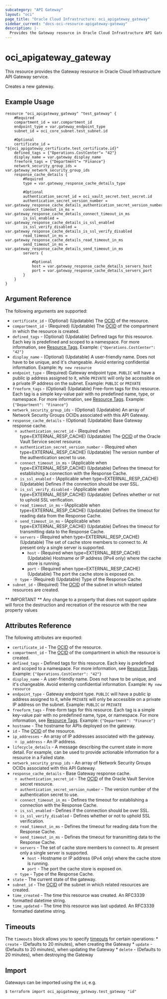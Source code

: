 ```yaml
---
subcategory: "API Gateway"
layout: "oci"
page_title: "Oracle Cloud Infrastructure: oci_apigateway_gateway"
sidebar_current: "docs-oci-resource-apigateway-gateway"
description: |-
  Provides the Gateway resource in Oracle Cloud Infrastructure API Gateway service
---
```


# oci_apigateway_gateway
This resource provides the Gateway resource in Oracle Cloud Infrastructure API Gateway service.

Creates a new gateway.


## Example Usage

```hcl
resource "oci_apigateway_gateway" "test_gateway" {
	#Required
	compartment_id = var.compartment_id
	endpoint_type = var.gateway_endpoint_type
	subnet_id = oci_core_subnet.test_subnet.id

	#Optional
	certificate_id = "${oci_apigateway_certificate.test_certificate.id}"
	defined_tags = {"Operations.CostCenter"= "42"}
	display_name = var.gateway_display_name
	freeform_tags = {"Department"= "Finance"}
	network_security_group_ids = var.gateway_network_security_group_ids
	response_cache_details {
		#Required
		type = var.gateway_response_cache_details_type

		#Optional
		authentication_secret_id = oci_vault_secret.test_secret.id
		authentication_secret_version_number = var.gateway_response_cache_details_authentication_secret_version_number
		connect_timeout_in_ms = var.gateway_response_cache_details_connect_timeout_in_ms
		is_ssl_enabled = var.gateway_response_cache_details_is_ssl_enabled
		is_ssl_verify_disabled = var.gateway_response_cache_details_is_ssl_verify_disabled
		read_timeout_in_ms = var.gateway_response_cache_details_read_timeout_in_ms
		send_timeout_in_ms = var.gateway_response_cache_details_send_timeout_in_ms
		servers {

			#Optional
			host = var.gateway_response_cache_details_servers_host
			port = var.gateway_response_cache_details_servers_port
		}
	}
}
```

## Argument Reference

The following arguments are supported:

* `certificate_id` - (Optional) (Updatable) The [OCID](https://docs.cloud.oracle.com/iaas/Content/General/Concepts/identifiers.htm) of the resource. 
* `compartment_id` - (Required) (Updatable) The [OCID](https://docs.cloud.oracle.com/iaas/Content/General/Concepts/identifiers.htm) of the compartment in which the resource is created. 
* `defined_tags` - (Optional) (Updatable) Defined tags for this resource. Each key is predefined and scoped to a namespace. For more information, see [Resource Tags](https://docs.cloud.oracle.com/iaas/Content/General/Concepts/resourcetags.htm).  Example: `{"Operations.CostCenter": "42"}` 
* `display_name` - (Optional) (Updatable) A user-friendly name. Does not have to be unique, and it's changeable. Avoid entering confidential information.  Example: `My new resource` 
* `endpoint_type` - (Required) Gateway endpoint type. `PUBLIC` will have a public ip address assigned to it, while `PRIVATE` will only be accessible on a private IP address on the subnet.  Example: `PUBLIC` or `PRIVATE` 
* `freeform_tags` - (Optional) (Updatable) Free-form tags for this resource. Each tag is a simple key-value pair with no predefined name, type, or namespace. For more information, see [Resource Tags](https://docs.cloud.oracle.com/iaas/Content/General/Concepts/resourcetags.htm).  Example: `{"Department": "Finance"}` 
* `network_security_group_ids` - (Optional) (Updatable) An array of Network Security Groups OCIDs associated with this API Gateway. 
* `response_cache_details` - (Optional) (Updatable) Base Gateway response cache. 
	* `authentication_secret_id` - (Required when type=EXTERNAL_RESP_CACHE) (Updatable) The [OCID](https://docs.cloud.oracle.com/iaas/Content/General/Concepts/identifiers.htm) of the Oracle Vault Service secret resource. 
	* `authentication_secret_version_number` - (Required when type=EXTERNAL_RESP_CACHE) (Updatable) The version number of the authentication secret to use. 
	* `connect_timeout_in_ms` - (Applicable when type=EXTERNAL_RESP_CACHE) (Updatable) Defines the timeout for establishing a connection with the Response Cache. 
	* `is_ssl_enabled` - (Applicable when type=EXTERNAL_RESP_CACHE) (Updatable) Defines if the connection should be over SSL. 
	* `is_ssl_verify_disabled` - (Applicable when type=EXTERNAL_RESP_CACHE) (Updatable) Defines whether or not to uphold SSL verification. 
	* `read_timeout_in_ms` - (Applicable when type=EXTERNAL_RESP_CACHE) (Updatable) Defines the timeout for reading data from the Response Cache. 
	* `send_timeout_in_ms` - (Applicable when type=EXTERNAL_RESP_CACHE) (Updatable) Defines the timeout for transmitting data to the Response Cache. 
	* `servers` - (Required when type=EXTERNAL_RESP_CACHE) (Updatable) The set of cache store members to connect to. At present only a single server is supported. 
		* `host` - (Required when type=EXTERNAL_RESP_CACHE) (Updatable) Hostname or IP address (IPv4 only) where the cache store is running.
		* `port` - (Required when type=EXTERNAL_RESP_CACHE) (Updatable) The port the cache store is exposed on.
	* `type` - (Required) (Updatable) Type of the Response Cache.
* `subnet_id` - (Required) The [OCID](https://docs.cloud.oracle.com/iaas/Content/General/Concepts/identifiers.htm) of the subnet in which related resources are created. 


** IMPORTANT **
Any change to a property that does not support update will force the destruction and recreation of the resource with the new property values

## Attributes Reference

The following attributes are exported:

* `certificate_id` - The [OCID](https://docs.cloud.oracle.com/iaas/Content/General/Concepts/identifiers.htm) of the resource. 
* `compartment_id` - The [OCID](https://docs.cloud.oracle.com/iaas/Content/General/Concepts/identifiers.htm) of the compartment in which the resource is created. 
* `defined_tags` - Defined tags for this resource. Each key is predefined and scoped to a namespace. For more information, see [Resource Tags](https://docs.cloud.oracle.com/iaas/Content/General/Concepts/resourcetags.htm).  Example: `{"Operations.CostCenter": "42"}` 
* `display_name` - A user-friendly name. Does not have to be unique, and it's changeable. Avoid entering confidential information.  Example: `My new resource` 
* `endpoint_type` - Gateway endpoint type. `PUBLIC` will have a public ip address assigned to it, while `PRIVATE` will only be accessible on a private IP address on the subnet.  Example: `PUBLIC` or `PRIVATE` 
* `freeform_tags` - Free-form tags for this resource. Each tag is a simple key-value pair with no predefined name, type, or namespace. For more information, see [Resource Tags](https://docs.cloud.oracle.com/iaas/Content/General/Concepts/resourcetags.htm).  Example: `{"Department": "Finance"}` 
* `hostname` - The hostname for APIs deployed on the gateway.
* `id` - The [OCID](https://docs.cloud.oracle.com/iaas/Content/General/Concepts/identifiers.htm) of the resource. 
* `ip_addresses` - An array of IP addresses associated with the gateway.
	* `ip_address` - An IP address.
* `lifecycle_details` - A message describing the current state in more detail. For example, can be used to provide actionable information for a resource in a Failed state. 
* `network_security_group_ids` - An array of Network Security Groups OCIDs associated with this API Gateway. 
* `response_cache_details` - Base Gateway response cache. 
	* `authentication_secret_id` - The [OCID](https://docs.cloud.oracle.com/iaas/Content/General/Concepts/identifiers.htm) of the Oracle Vault Service secret resource. 
	* `authentication_secret_version_number` - The version number of the authentication secret to use. 
	* `connect_timeout_in_ms` - Defines the timeout for establishing a connection with the Response Cache. 
	* `is_ssl_enabled` - Defines if the connection should be over SSL. 
	* `is_ssl_verify_disabled` - Defines whether or not to uphold SSL verification. 
	* `read_timeout_in_ms` - Defines the timeout for reading data from the Response Cache. 
	* `send_timeout_in_ms` - Defines the timeout for transmitting data to the Response Cache. 
	* `servers` - The set of cache store members to connect to. At present only a single server is supported. 
		* `host` - Hostname or IP address (IPv4 only) where the cache store is running.
		* `port` - The port the cache store is exposed on.
	* `type` - Type of the Response Cache.
* `state` - The current state of the gateway.
* `subnet_id` - The [OCID](https://docs.cloud.oracle.com/iaas/Content/General/Concepts/identifiers.htm) of the subnet in which related resources are created. 
* `time_created` - The time this resource was created. An RFC3339 formatted datetime string.
* `time_updated` - The time this resource was last updated. An RFC3339 formatted datetime string.

## Timeouts

The `timeouts` block allows you to specify [timeouts](https://registry.terraform.io/providers/hashicorp/oci/latest/docs/guides/changing_timeouts) for certain operations:
	* `create` - (Defaults to 20 minutes), when creating the Gateway
	* `update` - (Defaults to 20 minutes), when updating the Gateway
	* `delete` - (Defaults to 20 minutes), when destroying the Gateway


## Import

Gateways can be imported using the `id`, e.g.

```
$ terraform import oci_apigateway_gateway.test_gateway "id"
```

